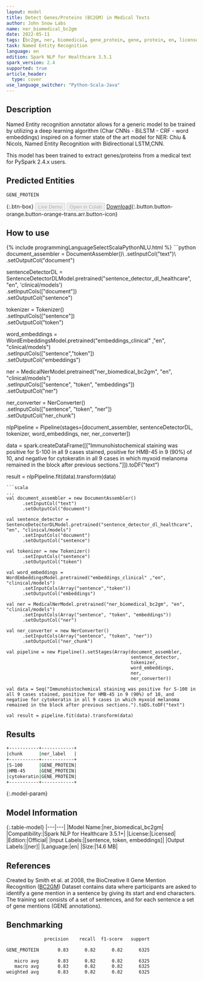 ```yaml
---
layout: model
title: Detect Genes/Proteins (BC2GM) in Medical Texts
author: John Snow Labs
name: ner_biomedical_bc2gm
date: 2022-05-11
tags: [bc2gm, ner, biomedical, gene_protein, gene, protein, en, licensed]
task: Named Entity Recognition
language: en
edition: Spark NLP for Healthcare 3.5.1
spark_version: 2.4
supported: true
article_header:
  type: cover
use_language_switcher: "Python-Scala-Java"
---
```


## Description

Named Entity recognition annotator allows for a generic model to be trained by utilizing a deep learning algorithm (Char CNNs - BiLSTM - CRF - word embeddings) inspired on a former state of the art model for NER: Chiu & Nicols, Named Entity Recognition with Bidirectional LSTM,CNN.

This model has been trained to extract genes/proteins from a medical text for PySpark 2.4.x users.

## Predicted Entities

`GENE_PROTEIN`

{:.btn-box}
<button class="button button-orange" disabled>Live Demo</button>
<button class="button button-orange" disabled>Open in Colab</button>
[Download](https://s3.amazonaws.com/auxdata.johnsnowlabs.com/clinical/models/ner_biomedical_bc2gm_en_3.5.1_2.4_1652262009994.zip){:.button.button-orange.button-orange-trans.arr.button-icon}

## How to use



<div class="tabs-box" markdown="1">
{% include programmingLanguageSelectScalaPythonNLU.html %}
```python
document_assembler = DocumentAssembler()\
    .setInputCol("text")\
    .setOutputCol("document")

sentenceDetectorDL = SentenceDetectorDLModel.pretrained("sentence_detector_dl_healthcare", "en", 'clinical/models') \
    .setInputCols(["document"]) \
    .setOutputCol("sentence")

tokenizer = Tokenizer()\
    .setInputCols(["sentence"])\
    .setOutputCol("token")

word_embeddings = WordEmbeddingsModel.pretrained("embeddings_clinical" ,"en", "clinical/models")\
    .setInputCols(["sentence","token"])\
    .setOutputCol("embeddings")

ner = MedicalNerModel.pretrained("ner_biomedical_bc2gm", "en", "clinical/models")\
    .setInputCols(["sentence", "token", "embeddings"]) \
    .setOutputCol("ner")

ner_converter = NerConverter()\
    .setInputCols(["sentence", "token", "ner"])\
    .setOutputCol("ner_chunk")

nlpPipeline = Pipeline(stages=[document_assembler,
                               sentenceDetectorDL,
                               tokenizer,
                               word_embeddings,
                               ner, 
                               ner_converter])

data = spark.createDataFrame([["Immunohistochemical staining was positive for S-100 in all 9 cases stained, positive for HMB-45 in 9 (90%) of 10, and negative for cytokeratin in all 9 cases in which myxoid melanoma remained in the block after previous sections."]]).toDF("text")

result = nlpPipeline.fit(data).transform(data)
```
```scala
...
val document_assembler = new DocumentAssembler()
      .setInputCol("text")
      .setOutputCol("document")

val sentence_detector = SentenceDetectorDLModel.pretrained("sentence_detector_dl_healthcare", "en", "clinical/models")
      .setInputCols("document")
      .setOutputCol("sentence")

val tokenizer = new Tokenizer()
      .setInputCols("sentence")
      .setOutputCol("token")

val word_embeddings = WordEmbeddingsModel.pretrained("embeddings_clinical" ,"en", "clinical/models")
      .setInputCols(Array("sentence","token"))
      .setOutputCol("embeddings")
 
val ner = MedicalNerModel.pretrained("ner_biomedical_bc2gm", "en", "clinical/models")
      .setInputCols(Array("sentence", "token", "embeddings"))
      .setOutputCol("ner")
 
val ner_converter = new NerConverter()
      .setInputCols(Array("sentence", "token", "ner"))
      .setOutputCol("ner_chunk")

val pipeline = new Pipeline().setStages(Array(document_assembler, 
                                              sentence_detector, 
                                              tokenizer, 
                                              word_embeddings, 
                                              ner, 
                                              ner_converter))

val data = Seq("Immunohistochemical staining was positive for S-100 in all 9 cases stained, positive for HMB-45 in 9 (90%) of 10, and negative for cytokeratin in all 9 cases in which myxoid melanoma remained in the block after previous sections.").toDS.toDF("text")

val result = pipeline.fit(data).transform(data)
```
</div>

## Results

```bash
+-----------+------------+
|chunk      |ner_label   |
+-----------+------------+
|S-100      |GENE_PROTEIN|
|HMB-45     |GENE_PROTEIN|
|cytokeratin|GENE_PROTEIN|
+-----------+------------+
```

{:.model-param}
## Model Information

{:.table-model}
|---|---|
|Model Name:|ner_biomedical_bc2gm|
|Compatibility:|Spark NLP for Healthcare 3.5.1+|
|License:|Licensed|
|Edition:|Official|
|Input Labels:|[sentence, token, embeddings]|
|Output Labels:|[ner]|
|Language:|en|
|Size:|14.6 MB|

## References

Created by Smith et al. at 2008, the BioCreative II Gene Mention Recognition ([BC2GM](https://metatext.io/datasets/biocreative-ii-gene-mention-recognition-(bc2gm))) Dataset contains data where participants are asked to identify a gene mention in a sentence by giving its start and end characters. The training set consists of a set of sentences, and for each sentence a set of gene mentions (GENE annotations).

## Benchmarking

```bash
              precision    recall  f1-score   support

GENE_PROTEIN       0.83      0.82      0.82      6325

   micro avg       0.83      0.82      0.82      6325
   macro avg       0.83      0.82      0.82      6325
weighted avg       0.83      0.82      0.82      6325
```
